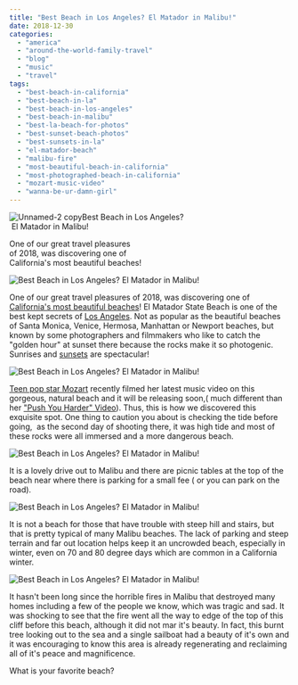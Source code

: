 ```yaml
---
title: "Best Beach in Los Angeles? El Matador in Malibu!"
date: 2018-12-30
categories: 
  - "america"
  - "around-the-world-family-travel"
  - "blog"
  - "music"
  - "travel"
tags: 
  - "best-beach-in-california"
  - "best-beach-in-la"
  - "best-beach-in-los-angeles"
  - "best-beach-in-malibu"
  - "best-la-beach-for-photos"
  - "best-sunset-beach-photos"
  - "best-sunsets-in-la"
  - "el-matador-beach"
  - "malibu-fire"
  - "most-beautiful-beach-in-california"
  - "most-photographed-beach-in-california"
  - "mozart-music-video"
  - "wanna-be-ur-damn-girl"
---
```


![Unnamed-2 copy](https://pub-ac94b3f306b24c0dba4238943c97f2e1.r2.dev/6a00e5502a95078833022ad3aab329200d.jpg)Best Beach in Los Angeles?  
 El Matador in Malibu!  
  
One of our great travel pleasures  
of 2018, was discovering one of  
California's most beautiful beaches!   
  
  
  
  

<!--more-->

![Best Beach in Los Angeles? El Matador in Malibu! ](https://pub-ac94b3f306b24c0dba4238943c97f2e1.r2.dev/6a00e5502a95078833022ad3aab332200d.jpg)

One of our great travel pleasures of 2018, was discovering one of [California's most beautiful beaches](http://soultravelers3new.local/2012/02/beautiful-capitola-californias-oldest-beach.html " California's most beautiful beaches")! El Matador State Beach is one of the best kept secrets of [Los Angeles](http://soultravelers3new.local/2015/08/travel-to-la-without-a-car-.html "Los Angeles without a car"). Not as popular as the beautiful beaches of Santa Monica, Venice, Hermosa, Manhattan or Newport beaches, but known by some photographers and filmmakers who like to catch the "golden hour" at sunset there because the rocks make it so photogenic. Sunrises and [sunsets](http://soultravelers3new.local/2017/03/catching-the-best-california-sunset-in-los-angeles-.html "best sunset beach in california ") are spectacular!  
  
![Best Beach in Los Angeles? El Matador in Malibu! ](https://pub-ac94b3f306b24c0dba4238943c97f2e1.r2.dev/6a00e5502a95078833022ad3aab3c2200d.jpg)  
  

[Teen pop star Mozart](http://soultravelers3new.local/2018/12/pop-singer-mozart-performs-at-simin-hope-foundations-winter-festival.html#more "teen pop star Mozart Dee") recently filmed her latest music video on this gorgeous, natural beach and it will be releasing soon,( much different than her ["Push You Harder" Video](https://www.youtube.com/watch?v=f5n67SVQVB8 "Push you harder by Mozart ")). Thus, this is how we discovered this exquisite spot. One thing to caution you about is checking the tide before going,  as the second day of shooting there, it was high tide and most of these rocks were all immersed and a more dangerous beach. 

![Best Beach in Los Angeles? El Matador in Malibu! ](https://pub-ac94b3f306b24c0dba4238943c97f2e1.r2.dev/6a00e5502a95078833022ad384aa3b200c.jpg)

It is a lovely drive out to Malibu and there are picnic tables at the top of the beach near where there is parking for a small fee ( or you can park on the road).   
  
![Best Beach in Los Angeles? El Matador in Malibu! ](https://pub-ac94b3f306b24c0dba4238943c97f2e1.r2.dev/6a00e5502a95078833022ad3aab4d5200d.jpg)  
  

It is not a beach for those that have trouble with steep hill and stairs, but that is pretty typical of many Malibu beaches. The lack of parking and steep terrain and far out location helps keep it an uncrowded beach, especially in winter, even on 70 and 80 degree days which are common in a California winter.   
  
  
![Best Beach in Los Angeles? El Matador in Malibu! ](https://pub-ac94b3f306b24c0dba4238943c97f2e1.r2.dev/6a00e5502a95078833022ad3aab562200d.jpg)  
  

It hasn't been long since the horrible fires in Malibu that destroyed many homes including a few of the people we know, which was tragic and sad. It was shocking to see that the fire went all the way to edge of the top of this cliff before this beach, although it did not mar it's beauty. In fact, this burnt tree looking out to the sea and a single sailboat had a beauty of it's own and it was encouraging to know this area is already regenerating and reclaiming all of it's peace and magnificence.  
  
What is your favorite beach?
